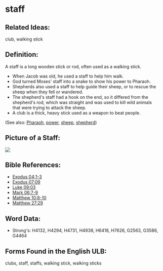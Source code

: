 # staff

## Related Ideas:

club, walking stick

## Definition:

A staff is a long wooden stick or rod, often used as a walking stick.

* When Jacob was old, he used a staff to help him walk.
* God turned Moses' staff into a snake to show his power to Pharaoh.
* Shepherds also used a staff to help guide their sheep, or to rescue the sheep when they fell or wandered.
* The shepherd's staff had a hook on the end, so it differed from the shepherd's rod, which was straight and was used to kill wild animals that were trying to attack the sheep.
* A club is a thick, heavy stick used as a weapon to beat people.

(See also: [Pharaoh](../names/pharaoh.md), [power](../kt/power.md), [sheep](../other/sheep.md), [shepherd](../other/shepherd.md))

## Picture of a Staff:

<a href="https://content.bibletranslationtools.org/WycliffeAssociates/en_tw/raw/branch/master/PNGs/s/Staff.png"><img src="https://content.bibletranslationtools.org/WycliffeAssociates/en_tw/raw/branch/master/PNGs/s/Staff.png" ></a>

## Bible References:

* [Exodus 04:1-3](rc://en/tn/help/exo/04/01)
* [Exodus 07:09](rc://en/tn/help/exo/07/09)
* [Luke 09:03](rc://en/tn/help/luk/09/03)
* [Mark 06:7-9](rc://en/tn/help/mrk/06/07)
* [Matthew 10:8-10](rc://en/tn/help/mat/10/08)
* [Matthew 27:29](rc://en/tn/help/mat/27/29)

## Word Data:

* Strong's: H4132, H4294, H4731, H4938, H6418, H7626, G2563, G3586, G4464

## Forms Found in the English ULB:

clubs, staff, staffs, walking stick, walking sticks


